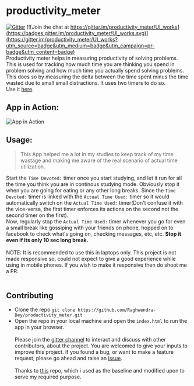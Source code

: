 # productivity_meter
[![Gitter](https://badges.gitter.im/productivity_meter/community.svg)](https://gitter.im/productivity_meter/community?utm_source=badge&utm_medium=badge&utm_campaign=pr-badge) [![Join the chat at https://gitter.im/productivity_meter/UI_works](https://badges.gitter.im/productivity_meter/UI_works.svg)](https://gitter.im/productivity_meter/UI_works?utm_source=badge&utm_medium=badge&utm_campaign=pr-badge&utm_content=badge) </br>
Productivity meter helps in measuring productivity of solving problems.<br>
This is used for tracking how much time you are thinking you spend in problem solving and how much time you actually spend solving problems.<br>
This does so by measuring the delta between the time spent minus the time wasted due to small small distractions. It uses two timers to do so.</br>
Use it [here](https://raghwendra-dey.github.io/productivity_meter/).<br>
## App in Action:
![App in Action](https://user-images.githubusercontent.com/45457947/89179149-c6864180-d5ac-11ea-9efa-7b2a516a3a07.png)
## Usage:
> This App helped me a lot in my studies to keep track of my time wastage and making me aware of the real scenario of actual time utilization.<br>

Start the `Time Devoted:` timer once you start studying, and let it run for all the time you think you are in continous studying mode. Obviously stop it when you are going for eating or any other long breaks. Since the `Time Devoted:` timer is linked with the `Actual Time Used:` timer so it would automatically switch on the `Actual Time Used:` timer(Don't confuse it with the vice-versa, the first timer enforces its actions on the second not the second timer on the first).<br>
Now, regularly stop the `Actual Time Used:` timer whenever you go for even a small break like gossiping with your friends on phone, hopped on to facebook to check what's going on, checking messages, etc, etc. **Stop it even if its only 10 sec long break.**<br>
<br>
NOTE: It is recommended to use this in laptops only. This project is not made responsive so, could not expect to give a good experience while using in mobile phones. If you wish to make it responsive then do shoot me a PR.<br><br>
## Contributing
* Clone the repo `git clone https://github.com/Raghwendra-Dey/productivity_meter.git`
* Open the repo in your local machine and open the `index.html` to run the app in your browser.</br> </br>
Please join the [gitter channel](https://gitter.im/productivity_meter/community) to interact and discuss with other contributors, about the project. You are welcomed to give your inputs to improve this project. If you found a bug, or want to make a feature request, please go ahead and raise an [issue](https://github.com/Raghwendra-Dey/productivity_meter/issues/new).</br></br>
Thanks to [this](https://github.com/nelsonic/stopwatch) repo, which i used as the baseline and modified upon to serve my required purpose.

